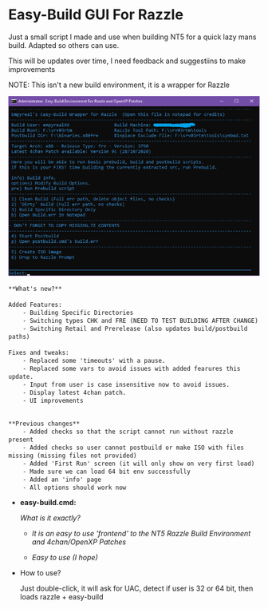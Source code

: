 # Easy-Build GUI For Razzle
Just a small script I made and use when building NT5 for a quick lazy mans build. Adapted so others can use.

This will be updates over time, I need feedback and suggestiins to make improvements

NOTE: This isn't a new build environment, it is a wrapper for Razzle

![](https://github.com/Empyreal96/easy-build-nt5/raw/main/easy-build.png)



```
**What's new?**

Added Features:
	- Building Specific Directories
	- Switching types CHK and FRE (NEED TO TEST BUILDING AFTER CHANGE)
	- Switching Retail and Prerelease (also updates build/postbuild paths)

Fixes and tweaks: 
	- Replaced some 'timeouts' with a pause.
	- Replaced some vars to avoid issues with added fearures this update.
	- Input from user is case insensitive now to avoid issues.
	- Display latest 4chan patch.
	- UI improvements


```



```
**Previous changes**
	- Added checks so that the script cannot run without razzle present
	- Added checks so user cannot postbuild or make ISO with files missing (missing files not provided)
	- Added 'First Run' screen (it will only show on very first load)
	- Made sure we can load 64 bit env successfully
	- Added an 'info' page 
	- All options should work now
```



- **easy-build.cmd:**

  *What is it exactly?*

  - *It is an easy to use 'frontend' to the NT5 Razzle Build Environment and 4chan/OpenXP Patches*

  - *Easy to use (I hope)*

- How to use?

  Just double-click, it will ask for UAC, detect if user is 32 or 64 bit, then loads razzle + easy-build

